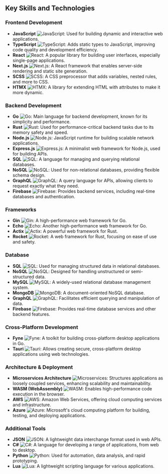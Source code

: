 ## Key Skills and Technologies

### Frontend Development
- **JavaScript** ![JavaScript](https://img.shields.io/badge/-JavaScript-05122A?style=for-the-badge&logo=javascript): Used for building dynamic and interactive web applications.
- **TypeScript** ![TypeScript](https://img.shields.io/badge/-TypeScript-05122A?style=for-the-badge&logo=typescript): Adds static types to JavaScript, improving code quality and development efficiency.
- **React** ![React](https://img.shields.io/badge/React-20232A?style=for-the-badge&logo=react&logoColor=61DAFB): A popular library for building user interfaces, especially single-page applications.
- **Next.js** ![Next.js](https://img.shields.io/badge/-Next.js-05122A?style=for-the-badge&logo=next.js): A React framework that enables server-side rendering and static site generation.
- **SCSS** ![SCSS](https://img.shields.io/badge/-SCSS-05122A?style=for-the-badge&logo=sass): A CSS preprocessor that adds variables, nested rules, and more to CSS.
- **HTMX** ![HTMX](https://img.shields.io/badge/-HTMX-05122A?style=for-the-badge&logo=html5): A library for extending HTML with attributes to make it more dynamic.

### Backend Development
- **Go** ![Go](https://img.shields.io/badge/Go-00ADD8?style=for-the-badge&logo=go&logoColor=white): Main language for backend development, known for its simplicity and performance.
- **Rust** ![Rust](https://img.shields.io/badge/Rust-000000?style=for-the-badge&logo=rust&logoColor=white): Used for performance-critical backend tasks due to its memory safety and speed.
- **Node.js** ![Node.js](https://img.shields.io/badge/Node.js-339933?style=for-the-badge&logo=node.js&logoColor=white): JavaScript runtime for building scalable network applications.
- **Express.js** ![Express.js](https://img.shields.io/badge/Express.js-000000?style=for-the-badge&logo=express&logoColor=white): A minimalist web framework for Node.js, used for building APIs.
- **SQL** ![SQL](https://img.shields.io/badge/-SQL-05122A?style=for-the-badge&logo=mysql): A language for managing and querying relational databases.
- **NoSQL** ![NoSQL](https://img.shields.io/badge/-NoSQL-05122A?style=for-the-badge&logo=mongodb): Used for non-relational databases, providing flexible schema design.
- **GraphQL** ![GraphQL](https://img.shields.io/badge/-GraphQL-05122A?style=for-the-badge&logo=graphql): A query language for APIs, allowing clients to request exactly what they need.
- **Firebase** ![Firebase](https://img.shields.io/badge/-Firebase-05122A?style=for-the-badge&logo=firebase): Provides backend services, including real-time databases and authentication.

### Frameworks
- **Gin** ![Gin](https://img.shields.io/badge/-Gin-05122A?style=for-the-badge&logo=go): A high-performance web framework for Go.
- **Echo** ![Echo](https://img.shields.io/badge/-Echo-05122A?style=for-the-badge&logo=go): Another high-performance web framework for Go.
- **Actix** ![Actix](https://img.shields.io/badge/-Actix-05122A?style=for-the-badge&logo=rust): A powerful web framework for Rust.
- **Rocket** ![Rocket](https://img.shields.io/badge/-Rocket-05122A?style=for-the-badge&logo=rust): A web framework for Rust, focusing on ease of use and safety.

### Database
- **SQL** ![SQL](https://img.shields.io/badge/-SQL-05122A?style=for-the-badge&logo=mysql): Used for managing structured data in relational databases.
- **NoSQL** ![NoSQL](https://img.shields.io/badge/-NoSQL-05122A?style=for-the-badge&logo=mongodb): Designed for handling unstructured or semi-structured data.
- **MySQL** ![MySQL](https://img.shields.io/badge/-MySQL-05122A?style=for-the-badge&logo=mysql): A widely-used relational database management system.
- **MongoDB** ![MongoDB](https://img.shields.io/badge/-MongoDB-05122A?style=for-the-badge&logo=mongodb): A document-oriented NoSQL database.
- **GraphQL** ![GraphQL](https://img.shields.io/badge/-GraphQL-05122A?style=for-the-badge&logo=graphql): Facilitates efficient querying and manipulation of data.
- **Firebase** ![Firebase](https://img.shields.io/badge/-Firebase-05122A?style=for-the-badge&logo=firebase): Provides real-time database services and other backend features.

### Cross-Platform Development
- **Fyne** ![Fyne](https://img.shields.io/badge/-Fyne-05122A?style=for-the-badge&logo=fyne): A toolkit for building cross-platform desktop applications in Go.
- **Tauri** ![Tauri](https://img.shields.io/badge/-Tauri-05122A?style=for-the-badge&logo=tauri): Allows creating secure, cross-platform desktop applications using web technologies.

### Architecture & Deployment
- **Microservices Architecture** ![Microservices](https://img.shields.io/badge/-Microservices-05122A?style=for-the-badge&logo=architecture): Structures applications as loosely coupled services, enhancing scalability and maintainability.
- **WASM (WebAssembly)** ![WASM](https://img.shields.io/badge/-WASM-05122A?style=for-the-badge&logo=webassembly): Enables high-performance code execution in the browser.
- **AWS** ![AWS](https://img.shields.io/badge/-AWS-05122A?style=for-the-badge&logo=amazonaws): Amazon Web Services, offering cloud computing services and infrastructure.
- **Azure** ![Azure](https://img.shields.io/badge/-Azure-05122A?style=for-the-badge&logo=azure): Microsoft's cloud computing platform for building, testing, and deploying applications.

### Additional Tools
- **JSON** ![JSON](https://img.shields.io/badge/-JSON-05122A?style=for-the-badge&logo=json): A lightweight data interchange format used in web APIs.
- **C#** ![C#](https://img.shields.io/badge/-C%23-05122A?style=for-the-badge&logo=csharp): A language for developing a range of applications, from web to desktop.
- **Python** ![Python](https://img.shields.io/badge/-Python-05122A?style=for-the-badge&logo=python): Used for automation, data analysis, and rapid prototyping.
- **Lua** ![Lua](https://img.shields.io/badge/-Lua-05122A?style=for-the-badge&logo=lua): A lightweight scripting language for various applications.
